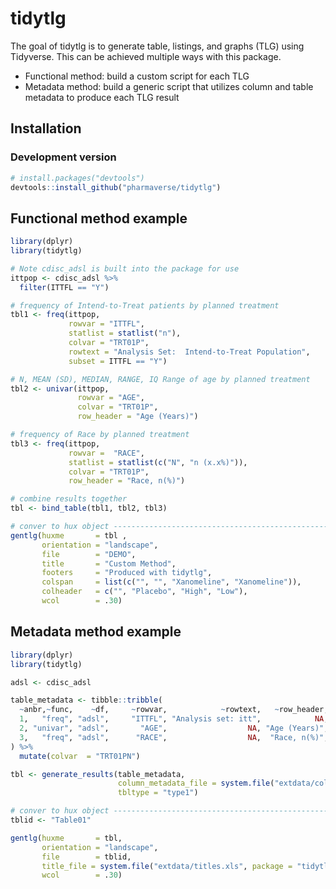 
<!-- README.md is generated from README.Rmd. Please edit that file -->

# tidytlg

<!-- badges: start -->

<!-- <img src="man/figures/logo.png" align="right" height = "13"/> -->
<!-- badges: end -->

The goal of tidytlg is to generate table, listings, and graphs (TLG)
using Tidyverse. This can be achieved multiple ways with this package.

-   Functional method: build a custom script for each TLG
-   Metadata method: build a generic script that utilizes column and
    table metadata to produce each TLG result

## Installation

### Development version

``` r
# install.packages("devtools")
devtools::install_github("pharmaverse/tidytlg")
```

## Functional method example

``` r
library(dplyr)
library(tidytlg)

# Note cdisc_adsl is built into the package for use
ittpop <- cdisc_adsl %>%
  filter(ITTFL == "Y")

# frequency of Intend-to-Treat patients by planned treatment
tbl1 <- freq(ittpop,
             rowvar = "ITTFL",
             statlist = statlist("n"),
             colvar = "TRT01P",
             rowtext = "Analysis Set:  Intend-to-Treat Population",
             subset = ITTFL == "Y")

# N, MEAN (SD), MEDIAN, RANGE, IQ Range of age by planned treatment
tbl2 <- univar(ittpop,
               rowvar = "AGE",
               colvar = "TRT01P",
               row_header = "Age (Years)")

# frequency of Race by planned treatment
tbl3 <- freq(ittpop,
             rowvar =  "RACE",
             statlist = statlist(c("N", "n (x.x%)")),
             colvar = "TRT01P",
             row_header = "Race, n(%)")

# combine results together
tbl <- bind_table(tbl1, tbl2, tbl3)

# conver to hux object -----------------------------------------------------------------
gentlg(huxme       = tbl ,
       orientation = "landscape",
       file        = "DEMO",
       title       = "Custom Method",
       footers     = "Produced with tidytlg",
       colspan     = list(c("", "", "Xanomeline", "Xanomeline")),
       colheader   = c("", "Placebo", "High", "Low"),
       wcol        = .30)
```

## Metadata method example

``` r
library(dplyr)
library(tidytlg)

adsl <- cdisc_adsl

table_metadata <- tibble::tribble(
  ~anbr,~func,    ~df,     ~rowvar,            ~rowtext,   ~row_header,                    ~statlist,         ~subset,
  1,   "freq", "adsl",     "ITTFL", "Analysis set: itt",            NA,                statlist("n"),  "ITTFL == 'Y'",
  2, "univar", "adsl",       "AGE",                  NA, "Age (Years)",                           NA,              NA,
  3,   "freq", "adsl",      "RACE",                  NA,  "Race, n(%)", statlist(c("N", "n (x.x%)")),              NA
) %>%
  mutate(colvar  = "TRT01PN")

tbl <- generate_results(table_metadata, 
                        column_metadata_file = system.file("extdata/column_metadata.xlsx", package = "tidytlg"),
                        tbltype = "type1") 

# conver to hux object -----------------------------------------------------------------
tblid <- "Table01"

gentlg(huxme       = tbl,
       orientation = "landscape",
       file        = tblid,
       title_file = system.file("extdata/titles.xls", package = "tidytlg"),
       wcol        = .30)
```
